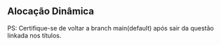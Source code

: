 ## Alocação Dinâmica

PS: Certifique-se de voltar a branch main(default) após sair da questão linkada nos títulos.
